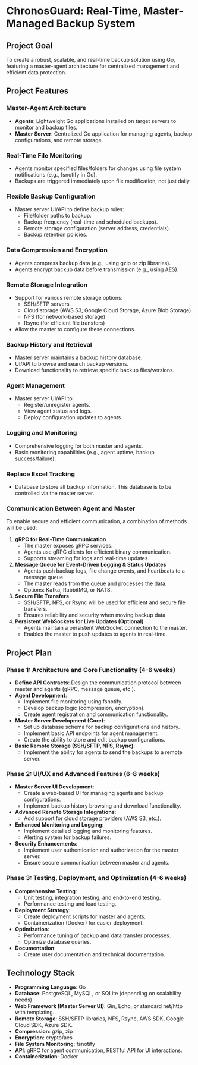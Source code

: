 # ChronosGuard: Real-Time, Master-Managed Backup System

## Project Goal
To create a robust, scalable, and real-time backup solution using Go, featuring a master-agent architecture for centralized management and efficient data protection.

## Project Features

### Master-Agent Architecture
- **Agents**: Lightweight Go applications installed on target servers to monitor and backup files.
- **Master Server**: Centralized Go application for managing agents, backup configurations, and remote storage.

### Real-Time File Monitoring
- Agents monitor specified files/folders for changes using file system notifications (e.g., fsnotify in Go).
- Backups are triggered immediately upon file modification, not just daily.

### Flexible Backup Configuration
- Master server UI/API to define backup rules:
  - File/folder paths to backup.
  - Backup frequency (real-time and scheduled backups).
  - Remote storage configuration (server address, credentials).
  - Backup retention policies.

### Data Compression and Encryption
- Agents compress backup data (e.g., using gzip or zip libraries).
- Agents encrypt backup data before transmission (e.g., using AES).

### Remote Storage Integration
- Support for various remote storage options:
  - SSH/SFTP servers
  - Cloud storage (AWS S3, Google Cloud Storage, Azure Blob Storage)
  - NFS (for network-based storage)
  - Rsync (for efficient file transfers)
- Allow the master to configure these connections.

### Backup History and Retrieval
- Master server maintains a backup history database.
- UI/API to browse and search backup versions.
- Download functionality to retrieve specific backup files/versions.

### Agent Management
- Master server UI/API to:
  - Register/unregister agents.
  - View agent status and logs.
  - Deploy configuration updates to agents.

### Logging and Monitoring
- Comprehensive logging for both master and agents.
- Basic monitoring capabilities (e.g., agent uptime, backup success/failure).

### Replace Excel Tracking
- Database to store all backup information. This database is to be controlled via the master server.

### Communication Between Agent and Master
To enable secure and efficient communication, a combination of methods will be used:
1. **gRPC for Real-Time Communication**
   - The master exposes gRPC services.
   - Agents use gRPC clients for efficient binary communication.
   - Supports streaming for logs and real-time updates.
2. **Message Queue for Event-Driven Logging & Status Updates**
   - Agents push backup logs, file change events, and heartbeats to a message queue.
   - The master reads from the queue and processes the data.
   - Options: Kafka, RabbitMQ, or NATS.
3. **Secure File Transfers**
   - SSH/SFTP, NFS, or Rsync will be used for efficient and secure file transfers.
   - Ensures reliability and security when moving backup data.
4. **Persistent WebSockets for Live Updates (Optional)**
   - Agents maintain a persistent WebSocket connection to the master.
   - Enables the master to push updates to agents in real-time.

## Project Plan

### Phase 1: Architecture and Core Functionality (4-6 weeks)
- **Define API Contracts**: Design the communication protocol between master and agents (gRPC, message queue, etc.).
- **Agent Development**:
  - Implement file monitoring using fsnotify.
  - Develop backup logic (compression, encryption).
  - Create agent registration and communication functionality.
- **Master Server Development (Core)**:
  - Set up database schema for backup configurations and history.
  - Implement basic API endpoints for agent management.
  - Create the ability to store and edit backup configurations.
- **Basic Remote Storage (SSH/SFTP, NFS, Rsync)**:
  - Implement the ability for agents to send the backups to a remote server.

### Phase 2: UI/UX and Advanced Features (6-8 weeks)
- **Master Server UI Development**:
  - Create a web-based UI for managing agents and backup configurations.
  - Implement backup history browsing and download functionality.
- **Advanced Remote Storage Integrations**:
  - Add support for cloud storage providers (AWS S3, etc.).
- **Enhanced Monitoring and Logging**:
  - Implement detailed logging and monitoring features.
  - Alerting system for backup failures.
- **Security Enhancements**:
  - Implement user authentication and authorization for the master server.
  - Ensure secure communication between master and agents.

### Phase 3: Testing, Deployment, and Optimization (4-6 weeks)
- **Comprehensive Testing**:
  - Unit testing, integration testing, and end-to-end testing.
  - Performance testing and load testing.
- **Deployment Strategy**:
  - Create deployment scripts for master and agents.
  - Containerization (Docker) for easier deployment.
- **Optimization**:
  - Performance tuning of backup and data transfer processes.
  - Optimize database queries.
- **Documentation**:
  - Create user documentation and technical documentation.

## Technology Stack
- **Programming Language**: Go
- **Database**: PostgreSQL, MySQL, or SQLite (depending on scalability needs)
- **Web Framework (Master Server UI)**: Gin, Echo, or standard net/http with templating.
- **Remote Storage**: SSH/SFTP libraries, NFS, Rsync, AWS SDK, Google Cloud SDK, Azure SDK.
- **Compression**: gzip, zip
- **Encryption**: crypto/aes
- **File System Monitoring**: fsnotify
- **API**: gRPC for agent communication, RESTful API for UI interactions.
- **Containerization**: Docker
